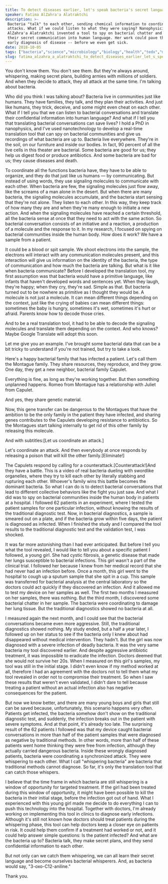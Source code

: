 ```yaml
---
title: To detect diseases earlier, let's speak bacteria's secret language
speaker: Fatima AlZahra'a Alatraktchi
description: >-
 Bacteria "talk" to each other, sending chemical information to coordinate
 attacks. What if we could listen to what they were saying? Nanophysicist Fatima
 AlZahra'a Alatraktchi invented a tool to spy on bacterial chatter and translate
 their secret communication into human language. Her work could pave the way for
 early diagnosis of disease -- before we even get sick.
date: 2018-10-05
tags: ["bacteria","science","microbiology","biology","health","tedx","microbes","disease","health-care","medical-research","medicine","technology"]
slug: fatima_alzahra_a_alatraktchi_to_detect_diseases_earlier_let_s_speak_bacteria_s_secret_language
---
```


You don't know them. You don't see them. But they're always around, whispering, making
secret plans, building armies with millions of soldiers. And when they decide to attack,
they all attack at the same time. I'm talking about bacteria.

Who did you think I was talking about? Bacteria live in communities just like humans. They
have families, they talk, and they plan their activities. And just like humans, they
trick, deceive, and some might even cheat on each other. What if I tell you that we can
listen to bacterial conversations and translate their confidential information into human
language? And what if I tell you that translating bacterial conversations can save lives?
I hold a PhD in nanophysics, and I've used nanotechnology to develop a real-time
translation tool that can spy on bacterial communities and give us recordings of what
bacteria are up to. Bacteria live everywhere. They're in the soil, on our furniture and
inside our bodies. In fact, 90 percent of all the live cells in this theater are
bacterial. Some bacteria are good for us; they help us digest food or produce antibiotics.
And some bacteria are bad for us; they cause diseases and death.

To coordinate all the functions bacteria have, they have to be able to organize, and they
do that just like us humans — by communicating. But instead of using words, they use
signaling molecules to communicate with each other. When bacteria are few, the signaling
molecules just flow away, like the screams of a man alone in the desert. But when there
are many bacteria, the signaling molecules accumulate, and the bacteria start sensing that
they're not alone. They listen to each other. In this way, they keep track of how many
they are and when they're many enough to initiate a new action. And when the signaling
molecules have reached a certain threshold, all the bacteria sense at once that they need
to act with the same action. So bacterial conversation consists of an initiative and a
reaction, a production of a molecule and the response to it. In my research, I focused on
spying on bacterial communities inside the human body. How does it work? We have a sample
from a patient.

It could be a blood or spit sample. We shoot electrons into the sample, the electrons will
interact with any communication molecules present, and this interaction will give us
information on the identity of the bacteria, the type of communication and how much the
bacteria are talking. But what is it like when bacteria communicate? Before I developed the
translation tool, my first assumption was that bacteria would have a primitive language,
like infants that haven't developed words and sentences yet. When they laugh, they're
happy; when they cry, they're sad. Simple as that. But bacteria turned out to be nowhere
as primitive as I thought they would be. A molecule is not just a molecule. It can mean
different things depending on the context, just like the crying of babies can mean
different things: sometimes the baby is hungry, sometimes it's wet, sometimes it's hurt or
afraid. Parents know how to decode those cries.

And to be a real translation tool, it had to be able to decode the signaling molecules and
translate them depending on the context. And who knows? Maybe Google Translate will adopt
this soon.

Let me give you an example. I've brought some bacterial data that can be a bit tricky to
understand if you're not trained, but try to take a look.

Here's a happy bacterial family that has infected a patient. Let's call them the Montague
family. They share resources, they reproduce, and they grow. One day, they get a new
neighbor, bacterial family Capulet.

Everything is fine, as long as they're working together. But then something unplanned
happens. Romeo from Montague has a relationship with Juliet from Capulet.

And yes, they share genetic material.

Now, this gene transfer can be dangerous to the Montagues that have the ambition to be the
only family in the patient they have infected, and sharing genes contributes to the
Capulets developing resistance to antibiotics. So the Montagues start talking internally
to get rid of this other family by releasing this molecule.

And with subtitles:[Let us coordinate an attack.]

Let's coordinate an attack. And then everybody at once responds by releasing a poison that
will kill the other family.[Eliminate!]

The Capulets respond by calling for a counterattack.[Counterattack!]And they have a
battle. This is a video of real bacteria dueling with swordlike organelles, where they try
to kill each other by literally stabbing and rupturing each other. Whoever's family wins
this battle becomes the dominant bacteria. So what I can do is to detect bacterial
conversations that lead to different collective behaviors like the fight you just saw. And
what I did was to spy on bacterial communities inside the human body in patients at a
hospital. I followed 62 patients in an experiment, where I tested the patient samples for
one particular infection, without knowing the results of the traditional diagnostic
test. Now, in bacterial diagnostics, a sample is smeared out on a plate, and if the
bacteria grow within five days, the patient is diagnosed as infected. When I finished the
study and I compared the tool results to the traditional diagnostic test and the
validation test, I was shocked.

It was far more astonishing than I had ever anticipated. But before I tell you what the
tool revealed, I would like to tell you about a specific patient I followed, a young girl.
She had cystic fibrosis, a genetic disease that made her lungs susceptible to bacterial
infections. This girl wasn't a part of the clinical trial. I followed her because I knew
from her medical record that she had never had an infection before. Once a month, this
girl went to the hospital to cough up a sputum sample that she spit in a cup. This sample
was transferred for bacterial analysis at the central laboratory so the doctors could act
quickly if they discovered an infection. And it allowed me to test my device on her
samples as well. The first two months I measured on her samples, there was nothing. But the
third month, I discovered some bacterial chatter in her sample. The bacteria were
coordinating to damage her lung tissue. But the traditional diagnostics showed no bacteria
at all.

I measured again the next month, and I could see that the bacterial conversations became
even more aggressive. Still, the traditional diagnostics showed nothing. My study ended,
but a half a year later, I followed up on her status to see if the bacteria only I knew
about had disappeared without medical intervention. They hadn't. But the girl was now
diagnosed with a severe infection of deadly bacteria. It was the very same bacteria my
tool discovered earlier. And despite aggressive antibiotic treatment, it was impossible to
eradicate the infection. Doctors deemed that she would not survive her 20s. When I measured
on this girl's samples, my tool was still in the initial stage. I didn't even know if my
method worked at all, therefore I had an agreement with the doctors not to tell them what
my tool revealed in order not to compromise their treatment. So when I saw these results
that weren't even validated, I didn't dare to tell because treating a patient without an
actual infection also has negative consequences for the patient.

But now we know better, and there are many young boys and girls that still can be saved
because, unfortunately, this scenario happens very often. Patients get infected, the
bacteria somehow don't show on the traditional diagnostic test, and suddenly, the
infection breaks out in the patient with severe symptoms. And at that point, it's already
too late. The surprising result of the 62 patients I followed was that my device caught
bacterial conversations in more than half of the patient samples that were diagnosed as
negative by traditional methods. In other words, more than half of these patients went
home thinking they were free from infection, although they actually carried dangerous
bacteria. Inside these wrongly diagnosed patients, bacteria were coordinating a
synchronized attack. They were whispering to each other. What I call "whispering bacteria"
are bacteria that traditional methods cannot diagnose. So far, it's only the translation
tool that can catch those whispers.

I believe that the time frame in which bacteria are still whispering is a window of
opportunity for targeted treatment. If the girl had been treated during this window of
opportunity, it might have been possible to kill the bacteria in their initial stage,
before the infection got out of hand. What I experienced with this young girl made me
decide to do everything I can to push this technology into the hospital. Together with
doctors, I'm already working on implementing this tool in clinics to diagnose early
infections. Although it's still not known how doctors should treat patients during the
whispering phase, this tool can help doctors keep a closer eye on patients in risk. It
could help them confirm if a treatment had worked or not, and it could help answer simple
questions: Is the patient infected? And what are the bacteria up to? Bacteria talk, they
make secret plans, and they send confidential information to each other.

But not only can we catch them whispering, we can all learn their secret language and
become ourselves bacterial whisperers. And, as bacteria would say, "3-oxo-C12-aniline."

Thank you.

<!--
ad_duration=3.33
comment_count=16
event="TEDxAarhus"
external_start_time=0
has_talk_citation=1
intro_duration=11.82
is_subtitle_required="False"
is_talk_featured="True"
language="en"
language_swap="False"
native_language="en"
number_of_related_talks=6
number_of_speakers=1
number_of_subtitled_videos=21
number_of_tags=12
number_of_talk_download_languages=22
number_of_talk_more_resources=0
number_of_talk_recommendations=0
number_of_talks_take_actions=1
post_ad_duration=0.83
published_timestamp="2019-03-27 14:51:50"
recording_date="2018-10-05"
speaker_description="Nanophysicist, entrepreneur"
speaker_is_published=1
speaker_name="Fatima AlZahra'a Alatraktchi"
talk_more_resources=[]
talk_name="To detect diseases earlier, let's speak bacteria's secret language"
talks_tags=["bacteria","science","microbiology","biology","health","tedx","microbes","disease","health-care","medical-research","medicine","technology"]
url_audio="https://download.ted.com/talks/FatimaAlZahraaAlatraktchi_2018X.mp3?apikey=acme-roadrunner"
url_photo_speaker="https://pe.tedcdn.com/images/ted/c79801bdb5ff0b764fc4cedc839ee32e472f097f_254x191.jpg"
url_photo_talk="https://s3.amazonaws.com/talkstar-photos/uploads/deebc04a-b42a-4dd9-9627-949f454d844d/FatimaAlZahraaAlatraktchi_2018X-embed.jpg"
url_webpage="https://www.ted.com/talks/fatima_alzahra_a_alatraktchi_to_detect_diseases_earlier_let_s_speak_bacteria_s_secret_language"
video_type_name="TEDx Talk"
-->